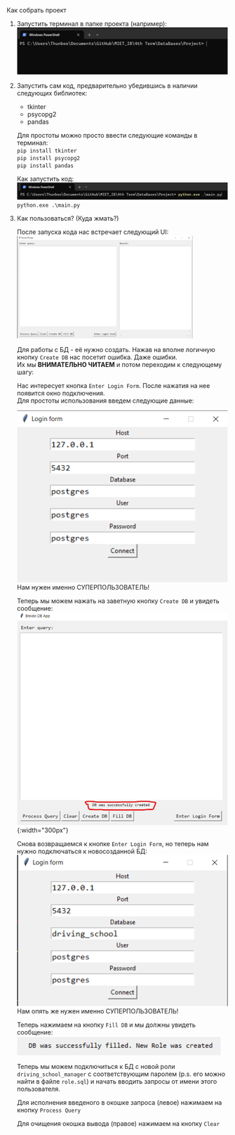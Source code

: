 Как собрать проект

1. Запустить терминал в папке проекта (например):
    ![alt text](images/1.png)

2. Запустить сам код, предварительно убедившись в наличии следующих библиотек:
    - tkinter
    - psycopg2
    - pandas

    Для простоты можно просто ввести следующие команды в терминал:<br>
        `pip install tkinter`<br>
        `pip install psycopg2`<br>
        `pip install pandas`<br>
    
    Как запустить код:<br>
    ![alt text](images/2.png)<br>
    `python.exe .\main.py`

3. Как пользоваться? (Куда жмать?)

    После запуска кода нас встречает следующий UI:<br>
    <img src="images/3.png" alt="Alt text" width="400"/> <br>

    Для работы с БД - её нужно создать. Нажав на вполне логичную кнопку `Create DB` нас посетит ошибка. Даже ошибки.<br>
    Их мы **ВНИМАТЕЛЬНО ЧИТАЕМ** и потом переходим к следующему шагу:

    Нас интересует кнопка `Enter Login Form`. После нажатия на нее появится окно подключения.<br>
    Для простоты использования введем следующие данные:

    ![alt text](images/4.png)<br>
    Нам нужен именно СУПЕРПОЛЬЗОВАТЕЛЬ!

    Теперь мы можем нажать на заветную кнопку `Create DB` и увидеть сообщение:
    ![alt text](images/5.png){:width="300px"}<br>

    Снова возвращаемся к кнопке `Enter Login Form`, но теперь нам нужно подключаться к новосозданной БД:
    ![alt text](images/6.png)<br>
    Нам опять же нужен именно СУПЕРПОЛЬЗОВАТЕЛЬ!

    Теперь нажимаем на кнопку `Fill DB` и мы должны увидеть сообщение:
    ![alt text](images/7.png)<br>
    
    Теперь мы можем подключиться к БД с новой роли `driving_school_manager` с соответствующим паролем (p.s. его можно найти в файле `role.sql`) и начать вводить запросы от имени этого пользователя.

    Для исполнения введеного в окошке запроса (левое) нажимаем на кнопку `Process Query`

    Для очищения окошка вывода (правое) нажимаем на кнопку `Clear`